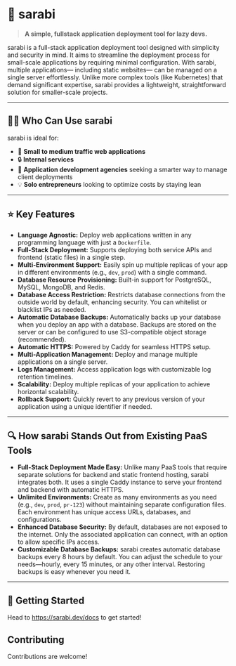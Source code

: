 # 🦁 sarabi

> **A simple, fullstack application deployment tool for lazy devs.**

sarabi is a full-stack application deployment tool designed with simplicity and security in mind. It aims to streamline the deployment process for small-scale applications by requiring minimal configuration. With sarabi, multiple applications— including static websites— can be managed on a single server effortlessly. Unlike more complex tools (like Kubernetes) that demand significant expertise, sarabi provides a lightweight, straightforward solution for smaller-scale projects.

---

## 🙋‍♀️ Who Can Use sarabi

sarabi is ideal for:
- 🚀 **Small to medium traffic web applications**
- 🔒 **Internal services**
- 💼 **Application development agencies** seeking a smarter way to manage client deployments
- 💡 **Solo entrepreneurs** looking to optimize costs by staying lean

---

## ⭐ Key Features

- **Language Agnostic:** Deploy web applications written in any programming language with just a `Dockerfile`.
- **Full-Stack Deployment:** Supports deploying both service APIs and frontend (static files) in a single step.
- **Multi-Environment Support:** Easily spin up multiple replicas of your app in different environments (e.g., `dev`, `prod`) with a single command.
- **Database Resource Provisioning:** Built-in support for PostgreSQL, MySQL, MongoDB, and Redis.
- **Database Access Restriction:** Restricts database connections from the outside world by default, enhancing security. You can whitelist or blacklist IPs as needed.
- **Automatic Database Backups:** Automatically backs up your database when you deploy an app with a database. Backups are stored on the server or can be configured to use S3-compatible object storage (recommended).
- **Automatic HTTPS:** Powered by Caddy for seamless HTTPS setup.
- **Multi-Application Management:** Deploy and manage multiple applications on a single server.
- **Logs Management:** Access application logs with customizable log retention timelines.
- **Scalability:** Deploy multiple replicas of your application to achieve horizontal scalability.
- **Rollback Support:** Quickly revert to any previous version of your application using a unique identifier if needed.

---

## 🔍 How sarabi Stands Out from Existing PaaS Tools

- **Full-Stack Deployment Made Easy:** Unlike many PaaS tools that require separate solutions for backend and static frontend hosting, sarabi integrates both. It uses a single Caddy instance to serve your frontend and backend with automatic HTTPS.
- **Unlimited Environments:** Create as many environments as you need (e.g., `dev`, `prod`, `pr-123`) without maintaining separate configuration files. Each environment has unique access URLs, databases, and configurations.
- **Enhanced Database Security:** By default, databases are not exposed to the internet. Only the associated application can connect, with an option to allow specific IPs access.
- **Customizable Database Backups:** sarabi creates automatic database backups every 8 hours by default. You can adjust the schedule to your needs—hourly, every 15 minutes, or any other interval. Restoring backups is easy whenever you need it.

---

## 🚀 Getting Started

Head to https://sarabi.dev/docs to get started!

## Contributing
Contributions are welcome!
